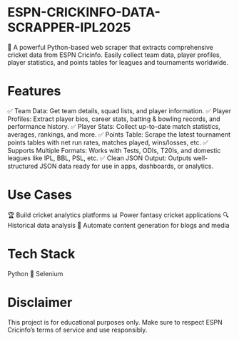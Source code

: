 # ESPN-CRICKINFO-DATA-SCRAPPER-IPL2025
🏏 A powerful Python-based web scraper that extracts comprehensive cricket data from ESPN Cricinfo. Easily collect team data, player profiles, player statistics, and points tables for leagues and tournaments worldwide.
# Features
✅ Team Data: Get team details, squad lists, and player information.
✅ Player Profiles: Extract player bios, career stats, batting & bowling records, and performance history.
✅ Player Stats: Collect up-to-date match statistics, averages, rankings, and more.
✅ Points Table: Scrape the latest tournament points tables with net run rates, matches played, wins/losses, etc.
✅ Supports Multiple Formats: Works with Tests, ODIs, T20Is, and domestic leagues like IPL, BBL, PSL, etc.
✅ Clean JSON Output: Outputs well-structured JSON data ready for use in apps, dashboards, or analytics.
# Use Cases
🏆 Build cricket analytics platforms
📊 Power fantasy cricket applications
🔍 Historical data analysis
📰 Automate content generation for blogs and media
# Tech Stack
Python 🐍
Selenium

# Disclaimer
This project is for educational purposes only. Make sure to respect ESPN Cricinfo’s terms of service and use responsibly.
